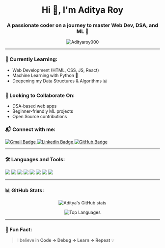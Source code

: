 <h1 align="center">Hi 👋, I'm Aditya Roy</h1>
<h3 align="center">A passionate coder on a journey to master Web Dev, DSA, and ML 🚀</h3>

<p align="center">
  <img src="https://komarev.com/ghpvc/?username=Adityaroy000&label=Profile%20views&color=0e75b6&style=flat" alt="Adityaroy000" />
</p>

---

### 🌱 Currently Learning:
- Web Development (HTML, CSS, JS, React)
- Machine Learning with Python 🤖
- Deepening my Data Structures & Algorithms 📊

### 🤝 Looking to Collaborate On:
- DSA-based web apps
- Beginner-friendly ML projects
- Open Source contributions

### 📬 Connect with me:

<p align="left">
  <a href="mailto:adityaroyofficial20@gmail.com" target="_blank">
    <img src="https://img.shields.io/badge/Gmail-D14836?style=for-the-badge&logo=gmail&logoColor=white" alt="Gmail Badge"/>
  </a>
  <a href="https://www.linkedin.com/in/aditya-roy-5a39b429a/" target="_blank">
    <img src="https://img.shields.io/badge/LinkedIn-0077B5?style=for-the-badge&logo=linkedin&logoColor=white" alt="LinkedIn Badge"/>
  </a>
  <a href="https://github.com/Adityaroy000" target="_blank">
    <img src="https://img.shields.io/badge/GitHub-181717?style=for-the-badge&logo=github&logoColor=white" alt="GitHub Badge"/>
  </a>
</p>

---

### 🛠️ Languages and Tools:
<p align="left">
  <img src="https://img.shields.io/badge/C-00599C?style=for-the-badge&logo=c&logoColor=white" />
  <img src="https://img.shields.io/badge/C++-00599C?style=for-the-badge&logo=c%2B%2B&logoColor=white" />
  <img src="https://img.shields.io/badge/Python-3776AB?style=for-the-badge&logo=python&logoColor=white" />
  <img src="https://img.shields.io/badge/HTML5-E34F26?style=for-the-badge&logo=html5&logoColor=white" />
  <img src="https://img.shields.io/badge/CSS3-1572B6?style=for-the-badge&logo=css3&logoColor=white" />
  <img src="https://img.shields.io/badge/JavaScript-F7DF1E?style=for-the-badge&logo=javascript&logoColor=black" />
  <img src="https://img.shields.io/badge/Git-F05032?style=for-the-badge&logo=git&logoColor=white" />
  <img src="https://img.shields.io/badge/GitHub-181717?style=for-the-badge&logo=github&logoColor=white" />
</p>

---

### 📊 GitHub Stats:

<p align="center">
  <img src="https://github-readme-stats.vercel.app/api?username=Adityaroy000&show_icons=true&theme=tokyonight" alt="Aditya's GitHub stats" />
</p>

<p align="center">
  <img src="https://github-readme-stats.vercel.app/api/top-langs/?username=Adityaroy000&layout=compact&theme=tokyonight" alt="Top Languages" />
</p>

---

### 🎯 Fun Fact:
> I believe in **Code → Debug → Learn → Repeat** 💡



<!---
Adityaroy000/Adityaroy000 is a ✨ special ✨ repository because its `README.md` (this file) appears on your GitHub profile.
You can click the Preview link to take a look at your changes.
--->
